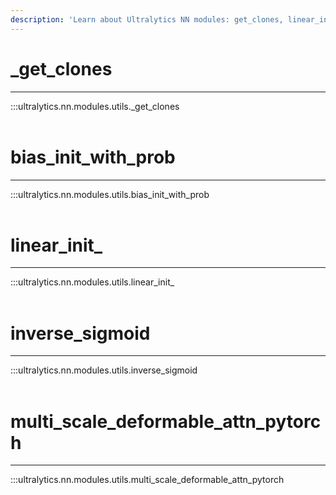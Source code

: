 ```yaml
---
description: 'Learn about Ultralytics NN modules: get_clones, linear_init_, and multi_scale_deformable_attn_pytorch. Code examples and usage tips.'
---
```


# _get_clones
---
:::ultralytics.nn.modules.utils._get_clones
<br><br>

# bias_init_with_prob
---
:::ultralytics.nn.modules.utils.bias_init_with_prob
<br><br>

# linear_init_
---
:::ultralytics.nn.modules.utils.linear_init_
<br><br>

# inverse_sigmoid
---
:::ultralytics.nn.modules.utils.inverse_sigmoid
<br><br>

# multi_scale_deformable_attn_pytorch
---
:::ultralytics.nn.modules.utils.multi_scale_deformable_attn_pytorch
<br><br>